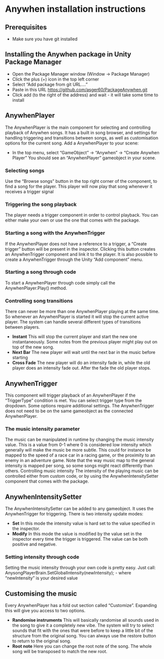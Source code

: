 # Anywhen installation instructions
## Prerequisites
- Make sure you have git installed
## Installing the Anywhen package in Unity Package Manager
- Open the Package Manager window (Window → Package Manager)
- Click the plus (+) icon in the top left corner
- Select “Add package from git URL….”
- Paste in this URL https://github.com/asger60/PackageAnywhen.git
- Click add (to the right of the address) and wait - it will take some time to install
## AnywhenPlayer
The AnywhenPlayer is the main component for selecting and controlling playback of Anywhen songs. It has a built in song browser, and settings for handling triggering and transitions between songs, as well as customisation options for the current song.
Add a AnywhenPlayer to your scene:
- In the top menu, select “GameObject” → “Anywhen” → “Create Anywhen Player”
You should see an “AnywhenPlayer” gameobject in your scene.
### Selecting songs
Use the “Browse songs” button in the top right corner of the component, to find a song for the player. This player will now play that song whenever it receives a trigger signal
### Triggering the song playback
The player needs a trigger component in order to control playback. You can either make your own or use the one that comes with the package.
### Starting a song with the AnywhenTrigger
If the AnywhenPlayer does not have a reference to a trigger, a “Create trigger” button will be present in the inspector. Clicking this button creates an AnywhenTrigger component and link it to the player. It is also possible to create a AnywhenTrigger through the Unity “Add component” menu.
### Starting a song through code
To start a AnywhenPlayer through code simply call the AnywhenPlayer.Play() method.
### Controlling song transitions
There can never be more than one AnywhenPlayer playing at the same time. So whenever an AnywhenPlayer is started it will stop the current active player. The system can handle several different types of transitions between players.
- **Instant** This will stop the current player and start the new one instantaneously. Some notes from the previous player might play out on top of the new song.
- **Next Bar** The new player will wait until the next bar in the music before starting
- **Cross Fade** The new player will do an intensity fade in, while the old player does an intensity fade out. After the fade the old player stops. 
## AnywhenTrigger
This component will trigger playback of an AnywhenPlayer if the “TriggerType” condition is met. You can select trigger type from the dropdown. Some options require additional settings.
The AnywhenTrigger does not need to be on the same gameobject as the connected AnywhenPlayer.
### The music intensity parameter
The music can be manipulated in runtime by changing the music intensity value. This is a value from 0-1 where 0 is considered low intensity which generally will make the music be more subtle. This could for instance be mapped to the speed of a race car in a racing game, or the proximity to an enemy in an adventure game.
Note that the way music map to the general intensity is mapped per song, so some songs might react differently than others.
Controlling music intensity
The intensity of the playing music can be controlled either from custom code, or by using the AnywhenIntensitySetter component that comes with the package. 
## AnywhenIntensitySetter
The AnywhenIntensitySetter can be added to any gameobject. It uses the AnywhenTrigger for triggering.
There is two intensity update modes:
- **Set** In this mode the intensity value is hard set to the value specified in the inspector.
- **Modify** In this mode the value is modified by the value set in the inspector every time the trigger is triggered. The value can be both positive and negative.
### Setting intensity through code
Setting the music intensity through your own code is pretty easy. 
Just call: AnysongPlayerBrain.SetGlobalIntensity(newIntensity); - where “newIntensity” is your desired value
## Customising the music
Every AnywhenPlayer has a fold out section called “Customize”. Expanding this will give you access to two options.
- **Randomise instruments** This will basically randomise all sounds used in the song to give it a completely new vibe. The system will try to select sounds that fit with the ones that were before to keep a little bit of the structure from the original song. You can always use the restore button to return to the original song.
- **Root note** Here you can change the root note of the song. The whole song will be transposed to match the new root.
